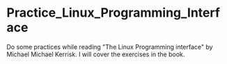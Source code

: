 # Practice_Linux_Programming_Interface
Do some practices while reading "The Linux Programming interface" by Michael Michael Kerrisk.  I will cover the exercises in the book.
